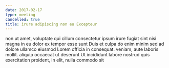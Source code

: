 ```yaml
---
date: 2017-02-17
type: meeting
cancelled: true
title: irure adipiscing non eu Excepteur
---
```

non ut amet, voluptate qui cillum consectetur ipsum irure fugiat sint nisi magna in eu dolor ex tempor esse sunt Duis et culpa do enim minim sed ad dolore ullamco eiusmod Lorem officia in consequat. veniam, aute laboris mollit. aliquip occaecat ut deserunt Ut incididunt labore nostrud quis exercitation proident, in elit, nulla commodo sit
